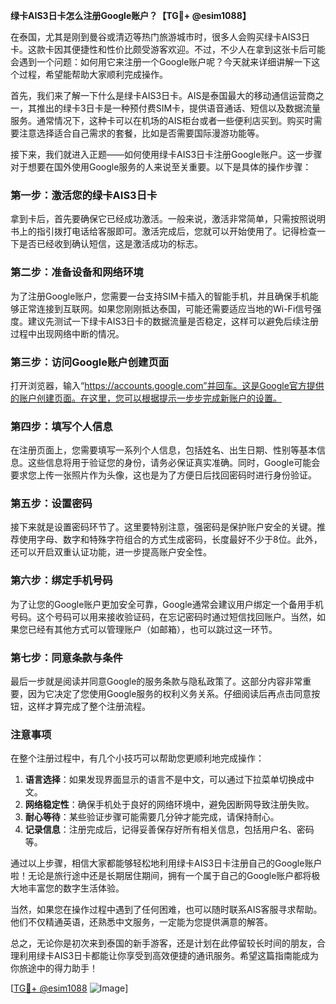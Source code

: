 **绿卡AIS3日卡怎么注册Google账户？【TG💪+ @esim1088】**

在泰国，尤其是刚到曼谷或清迈等热门旅游城市时，很多人会购买绿卡AIS3日卡。这款卡因其便捷性和性价比颇受游客欢迎。不过，不少人在拿到这张卡后可能会遇到一个问题：如何用它来注册一个Google账户呢？今天就来详细讲解一下这个过程，希望能帮助大家顺利完成操作。

首先，我们来了解一下什么是绿卡AIS3日卡。AIS是泰国最大的移动通信运营商之一，其推出的绿卡3日卡是一种预付费SIM卡，提供语音通话、短信以及数据流量服务。通常情况下，这种卡可以在机场的AIS柜台或者一些便利店买到。购买时需要注意选择适合自己需求的套餐，比如是否需要国际漫游功能等。

接下来，我们就进入正题——如何使用绿卡AIS3日卡注册Google账户。这一步骤对于想要在国外使用Google服务的人来说至关重要。以下是具体的操作步骤：

### 第一步：激活您的绿卡AIS3日卡

拿到卡后，首先要确保它已经成功激活。一般来说，激活非常简单，只需按照说明书上的指引拨打电话给客服即可。激活完成后，您就可以开始使用了。记得检查一下是否已经收到确认短信，这是激活成功的标志。

### 第二步：准备设备和网络环境

为了注册Google账户，您需要一台支持SIM卡插入的智能手机，并且确保手机能够正常连接到互联网。如果您刚刚抵达泰国，可能还需要适应当地的Wi-Fi信号强度。建议先测试一下绿卡AIS3日卡的数据流量是否稳定，这样可以避免后续注册过程中出现网络中断的情况。

### 第三步：访问Google账户创建页面

打开浏览器，输入“https://accounts.google.com”并回车。这是Google官方提供的账户创建页面。在这里，您可以根据提示一步步完成新账户的设置。

### 第四步：填写个人信息

在注册页面上，您需要填写一系列个人信息，包括姓名、出生日期、性别等基本信息。这些信息将用于验证您的身份，请务必保证真实准确。同时，Google可能会要求您上传一张照片作为头像，这也是为了方便日后找回密码时进行身份验证。

### 第五步：设置密码

接下来就是设置密码环节了。这里要特别注意，强密码是保护账户安全的关键。推荐使用字母、数字和特殊字符组合的方式生成密码，长度最好不少于8位。此外，还可以开启双重认证功能，进一步提高账户安全性。

### 第六步：绑定手机号码

为了让您的Google账户更加安全可靠，Google通常会建议用户绑定一个备用手机号码。这个号码可以用来接收验证码，在忘记密码时通过短信找回账户。当然，如果您已经有其他方式可以管理账户（如邮箱），也可以跳过这一环节。

### 第七步：同意条款与条件

最后一步就是阅读并同意Google的服务条款与隐私政策了。这部分内容非常重要，因为它决定了您使用Google服务的权利义务关系。仔细阅读后再点击同意按钮，这样才算完成了整个注册流程。

### 注意事项

在整个注册过程中，有几个小技巧可以帮助您更顺利地完成操作：

1. **语言选择**：如果发现界面显示的语言不是中文，可以通过下拉菜单切换成中文。
2. **网络稳定性**：确保手机处于良好的网络环境中，避免因断网导致注册失败。
3. **耐心等待**：某些验证步骤可能需要几分钟才能完成，请保持耐心。
4. **记录信息**：注册完成后，记得妥善保存好所有相关信息，包括用户名、密码等。

通过以上步骤，相信大家都能够轻松地利用绿卡AIS3日卡注册自己的Google账户啦！无论是旅行途中还是长期居住期间，拥有一个属于自己的Google账户都将极大地丰富您的数字生活体验。

当然，如果您在操作过程中遇到了任何困难，也可以随时联系AIS客服寻求帮助。他们不仅精通英语，还熟悉中文服务，一定能为您提供满意的解答。

总之，无论你是初次来到泰国的新手游客，还是计划在此停留较长时间的朋友，合理利用绿卡AIS3日卡都能让你享受到高效便捷的通讯服务。希望这篇指南能成为你旅途中的得力助手！

[[TG💪+ @esim1088](https://t.me/s/esim1088) ![Image](https://i.postimg.cc/4NQfJmqS/Snipaste-2025-05-13-00-14-12.png)]